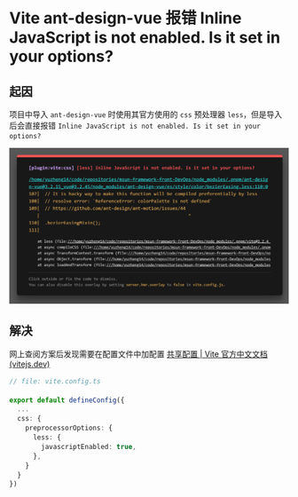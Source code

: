 # Vite ant-design-vue 报错 Inline JavaScript is not enabled. Is it set in your options?

## 起因

项目中导入 `ant-design-vue` 时使用其官方使用的 `css` 预处理器 `less`，但是导入后会直接报错 `Inline JavaScript is not enabled. Is it set in your options?`

![image-20221129150027848](vite%20ant-design-vue%20%E6%8A%A5%E9%94%99%20Inline%20JavaScript%20is%20not%20enabled.%20Is%20it%20set%20in%20your%20options.assets/image-20221129150027848.png)

## 解决

网上查阅方案后发现需要在配置文件中加配置 [共享配置 | Vite 官方中文文档 (vitejs.dev)](https://cn.vitejs.dev/config/shared-options.html#css-preprocessoroptions)

```typescript
// file: vite.config.ts

export default defineConfig({
  ...
  css: {
    preprocessorOptions: {
      less: {
        javascriptEnabled: true,
      },
    }
  }
})

```

